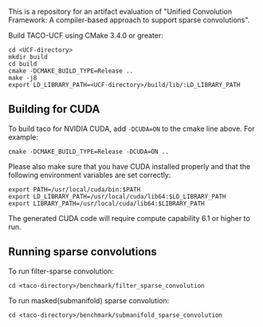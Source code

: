 This is a repository for an artifact evaluation of "Unified Convolution Framework: A compiler-based approach to support sparse convolutions".

Build TACO-UCF using CMake 3.4.0 or greater:

    cd <UCF-directory>
    mkdir build
    cd build
    cmake -DCMAKE_BUILD_TYPE=Release ..
    make -j8
    export LD_LIBRARY_PATH=<UCF-directory>/build/lib/:LD_LIBRARY_PATH

## Building for CUDA
To build taco for NVIDIA CUDA, add `-DCUDA=ON` to the cmake line above. For example:

    cmake -DCMAKE_BUILD_TYPE=Release -DCUDA=ON ..

Please also make sure that you have CUDA installed properly and that the following environment variables are set correctly:

    export PATH=/usr/local/cuda/bin:$PATH
    export LD_LIBRARY_PATH=/usr/local/cuda/lib64:$LD_LIBRARY_PATH
    export LIBRARY_PATH=/usr/local/cuda/lib64:$LIBRARY_PATH

The generated CUDA code will require compute capability 6.1 or higher to run.


## Running sparse convolutions
To run filter-sparse convolution:

    cd <taco-directory>/benchmark/filter_sparse_convolution

To run masked(submanifold) sparse convolution:

    cd <taco-directory>/benchmark/submanifold_sparse_convolution

